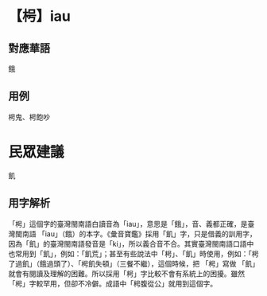 # 【枵】iau 

## 對應華語
餓

## 用例
枵鬼、枵飽吵

# 民眾建議
飢

## 用字解析
「枵」這個字的臺灣閩南語白讀音為「iau」，意思是「餓」，音、義都正確，是臺灣閩南語 「iau」（餓）的本字。《彙音寶鑑》採用「飢」字，只是借義的訓用字，因為「飢」的臺灣閩南語發音是「ki」，所以義合音不合。其實臺灣閩南語口語中也常用到「飢」，例如：「飢荒」；甚至有些說法中「枵」、「飢」 時使用，例如：「枵了過飢」（餓過頭了）、「枵飢失頓」（三餐不繼），這個時候，把 「枵」寫做 「飢」就會有閱讀及理解的困難。所以採用「枵」字比較不會有系統上的困擾。雖然「枵」字較罕用，但卻不冷僻。成語中「枵腹從公」就用到這個字。

